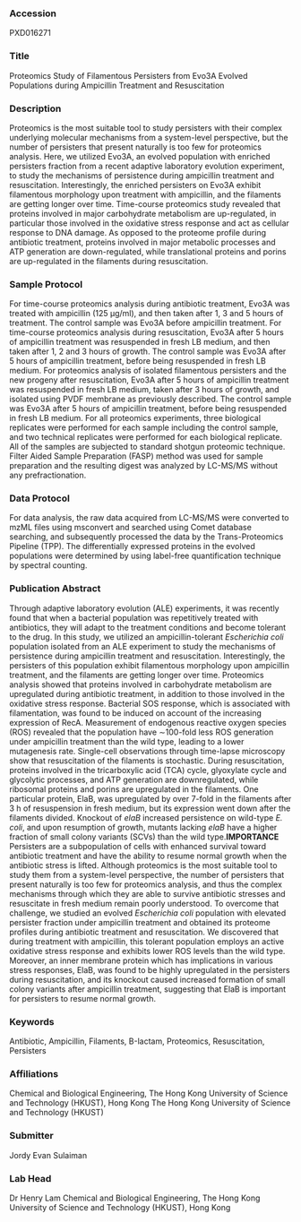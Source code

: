 ### Accession
PXD016271

### Title
Proteomics Study of Filamentous Persisters from Evo3A Evolved Populations during Ampicillin Treatment and Resuscitation

### Description
Proteomics is the most suitable tool to study persisters with their complex underlying molecular mechanisms from a system-level perspective, but the number of persisters that present naturally is too few for proteomics analysis. Here, we utilized Evo3A, an evolved population with enriched persisters fraction from a recent adaptive laboratory evolution experiment, to study the mechanisms of persistence during ampicillin treatment and resuscitation. Interestingly, the enriched persisters on Evo3A exhibit filamentous morphology upon treatment with ampicillin, and the filaments are getting longer over time. Time-course proteomics study revealed that proteins involved in major carbohydrate metabolism are up-regulated, in particular those involved in the oxidative stress response and act as cellular response to DNA damage. As opposed to the proteome profile during antibiotic treatment, proteins involved in major metabolic processes and ATP generation are down-regulated, while translational proteins and porins are up-regulated in the filaments during resuscitation.

### Sample Protocol
For time-course proteomics analysis during antibiotic treatment, Evo3A was treated with ampicillin (125 µg/ml), and then taken after 1, 3 and 5 hours of treatment. The control sample was Evo3A before ampicillin treatment. For time-course proteomics analysis during resuscitation, Evo3A after 5 hours of ampicillin treatment was resuspended in fresh LB medium, and then taken after 1, 2 and 3 hours of growth. The control sample was Evo3A after 5 hours of ampicillin treatment, before being resuspended in fresh LB medium. For proteomics analysis of isolated filamentous persisters and the new progeny after resuscitation, Evo3A after 5 hours of ampicillin treatment was resuspended in fresh LB medium, taken after 3 hours of growth, and isolated using PVDF membrane as previously described. The control sample was Evo3A after 5 hours of ampicillin treatment, before being resuspended in fresh LB medium. For all proteomics experiments, three biological replicates were performed for each sample including the control sample, and two technical replicates were performed for each biological replicate. All of the samples are subjected to standard shotgun proteomic technique. Filter Aided Sample Preparation (FASP) method was used for sample preparation and the resulting digest was analyzed by LC-MS/MS without any prefractionation.

### Data Protocol
For data analysis, the raw data acquired from LC-MS/MS were converted to mzML files using msconvert and searched using Comet database searching, and subsequently processed the data by the Trans-Proteomics Pipeline (TPP). The differentially expressed proteins in the evolved populations were determined by using label-free quantification technique by spectral counting.

### Publication Abstract
Through adaptive laboratory evolution (ALE) experiments, it was recently found that when a bacterial population was repetitively treated with antibiotics, they will adapt to the treatment conditions and become tolerant to the drug. In this study, we utilized an ampicillin-tolerant <i>Escherichia coli</i> population isolated from an ALE experiment to study the mechanisms of persistence during ampicillin treatment and resuscitation. Interestingly, the persisters of this population exhibit filamentous morphology upon ampicillin treatment, and the filaments are getting longer over time. Proteomics analysis showed that proteins involved in carbohydrate metabolism are upregulated during antibiotic treatment, in addition to those involved in the oxidative stress response. Bacterial SOS response, which is associated with filamentation, was found to be induced on account of the increasing expression of RecA. Measurement of endogenous reactive oxygen species (ROS) revealed that the population have &#x223c;100-fold less ROS generation under ampicillin treatment than the wild type, leading to a lower mutagenesis rate. Single-cell observations through time-lapse microscopy show that resuscitation of the filaments is stochastic. During resuscitation, proteins involved in the tricarboxylic acid (TCA) cycle, glyoxylate cycle and glycolytic processes, and ATP generation are downregulated, while ribosomal proteins and porins are upregulated in the filaments. One particular protein, ElaB, was upregulated by over 7-fold in the filaments after 3 h of resuspension in fresh medium, but its expression went down after the filaments divided. Knockout of <i>elaB</i> increased persistence on wild-type <i>E. coli</i>, and upon resumption of growth, mutants lacking <i>elaB</i> have a higher fraction of small colony variants (SCVs) than the wild type.<b>IMPORTANCE</b> Persisters are a subpopulation of cells with enhanced survival toward antibiotic treatment and have the ability to resume normal growth when the antibiotic stress is lifted. Although proteomics is the most suitable tool to study them from a system-level perspective, the number of persisters that present naturally is too few for proteomics analysis, and thus the complex mechanisms through which they are able to survive antibiotic stresses and resuscitate in fresh medium remain poorly understood. To overcome that challenge, we studied an evolved <i>Escherichia coli</i> population with elevated persister fraction under ampicillin treatment and obtained its proteome profiles during antibiotic treatment and resuscitation. We discovered that during treatment with ampicillin, this tolerant population employs an active oxidative stress response and exhibits lower ROS levels than the wild type. Moreover, an inner membrane protein which has implications in various stress responses, ElaB, was found to be highly upregulated in the persisters during resuscitation, and its knockout caused increased formation of small colony variants after ampicillin treatment, suggesting that ElaB is important for persisters to resume normal growth.

### Keywords
Antibiotic, Ampicillin, Filaments, Β-lactam, Proteomics, Resuscitation, Persisters

### Affiliations
Chemical and Biological Engineering, The Hong Kong University of Science and Technology (HKUST), Hong Kong
The Hong Kong University of Science and Technology (HKUST)

### Submitter
Jordy Evan Sulaiman

### Lab Head
Dr Henry Lam
Chemical and Biological Engineering, The Hong Kong University of Science and Technology (HKUST), Hong Kong


